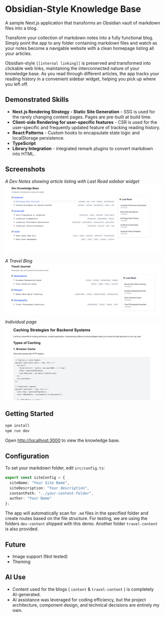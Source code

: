 # Obsidian-Style Knowledge Base

A sample Next.js application that transforms an Obsidian vault of markdown files into a blog.

Transform your collection of markdown notes into a fully functional blog. Simply point the app to any folder containing markdown files and watch as your notes become a navigable website with a clean homepage listing all your articles.

Obsidian-style `[[internal linking]]` is preserved and transformed into clickable web links, maintaining the interconnected nature of your knowledge base. As you read through different articles, the app tracks your reading history in a convenient sidebar widget, helping you pick up where you left off.

## Demonstrated Skills

- **Next.js Rendering Strategy - Static Site Generation** -  SSG is used for the rarely changing content pages. Pages are pre-built at build time.
- **Client-side Rendering for user-specific features** - CSR is used for the user-specific and frequently updated feature of tracking reading history.
- **React Patterns** - Custom hooks to encapsulate state logic and localStorage persistence. 
- **TypeScript**
- **Library Integration** - integrated remark plugins to convert markdown into HTML.

## Screenshots

*A Dev Notes showing article listing with Last Read sidebar widget*
![Dev notes homepage](public/screenshots/listing_1.png)

*A Travel Blog*
![Travel blog homepage](public/screenshots/listing_2.png)

*Individual page*
![Dev note](public/screenshots/blog_1.png)

## Getting Started

```bash
npm install
npm run dev
```

Open [http://localhost:3000](http://localhost:3000) to view the knowledge base.

## Configuration

To set your markdown folder, edit `src/config.ts`:

```typescript
export const siteConfig = {
  siteName: "Your Site Name",
  siteDescription: "Your description", 
  contentPath: "../your-content-folder",
  author: "Your Name"
};
```

The app will automatically scan for `.md` files in the specified folder and create routes based on the file structure.
For testing, we are using the folders `dev-content` shipped with this demo. Another folder `travel-content` is also provided.

## Future
- Image support (Not tested)
- Theming

## AI Use
- Content used for the blogs ( `content` & `travel-content` ) is completely AI-generated.
- AI assistance was leveraged for coding efficiency, but the project architecture, component design, and technical decisions are entirely my own.